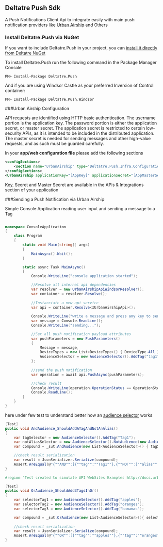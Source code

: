 ## Deltatre Push Sdk

A Push Notifications Client Api to integrate easily with main push notification providers like [Urban Airship](https://www.urbanairship.com/) and Others

### Install Deltatre.Push via NuGet

If you want to include Deltatre.Push in your project, you can [install it directly from Deltatre NuGet](http://nuget.deltatre.it/packages/Deltatre.Push/)

To install Deltatre.Push run the following command in the Package Manager Console

```
PM> Install-Package Deltatre.Push
```

And if you are using Windsor Castle  as your preferred Inversion of Control container:

```
PM> Install-Package Deltatre.Push.Windsor
```

###Urban Airship Configuration

API requests are identified using HTTP basic authentication. The username portion is the application key. The password portion is either the application secret, or master secret. The application secret is restricted to certain low-security APIs, as it is intended to be included in the distributed application. The master secret is needed for sending messages and other high-value requests, and as such must be guarded carefully.

In your **app/web configuration file** please add the following sections

```xml
<configSections>
    <section name="UrbanAirship" type="Deltatre.Push.Infra.Configuration.UrbanAirshipSection, Deltatre.Push.Infra" />
</configSections>
<UrbanAirship applicationKey="[AppKey]" applicationSecret="[AppMasterSecret]" />
```
Key, Secret and Master Secret are available in the APIs & Integrations section of your application 

###Sending a Push Notification via Urban Airship

Simple Console Application reading user input and sending a message to a Tag

```csharp

namespace ConsoleApplication
{
    class Program
    {
        static void Main(string[] args)
        {
            MainAsync().Wait();
        }

        static async Task MainAsync()
        {
            Console.WriteLine("console application started");

			//Resolve all internal api dependencies
            var resolver = new UrbanAirshipApiWindsorResolver();
            var container = resolver.Resolve();
			
			//Instanciate a new api service
            var api = container.Resolve<IUrbanAirshipApi>();
            
            Console.WriteLine("write a message and press any key to send a push notification...");
            var message = Console.ReadLine();
            Console.WriteLine("sending...");

			//Set all push notification payload attributes
            var pushParameters = new PushParameters()
            {
                Message = message,
                DeviceTypes = new List<DeviceType>() { DeviceType.All },
                AudienceSelector = new AudienceSelector().AddTag("tag1", "grp1")
            };
			
			//send the push notification
            var operation = await api.PushAsync(pushParameters);

			//check result
            Console.WriteLine(operation.OperationStatus == OperationStatus.Succeeded ? "OK" : "Error");
            Console.ReadLine();
        }
    }
}

```
here under few test to understand better how an [audience selector](http://docs.urbanairship.com/api/ua.html#audience-selection) works


```csharp
[Test]
public void AndAudience_ShouldAddATagAndNotAnAlias()
{
    var tagSelector = new AudienceSelector().AddTag("Tag1");
    var notAliasSelector = new AudienceSelector().NotAudience(new AudienceSelector().AddAlias("NoTag"));
    var compound = _sut.AndAudience(new List<AudienceSelector>() { tagSelector, notAliasSelector });

    //check result serialization
    var result = JsonSerializer.Serialize(compound);
    Assert.AreEqual(@"{""AND"":[{""tag"":""Tag1""},{""NOT"":{""alias"":""NoTag""}}]}", result);
}

#region "Test created to simulate API WebSites Examples http://docs.urbanairship.com/api/ua.html#logical-expressions"

[Test]
public void OrAudience_ShouldAdd3TagsInOr()
{
    var selectorTag1 = new AudienceSelector().AddTag("apples");
    var selectorTag2 = new AudienceSelector().AddTag("oranges");
    var selectorTag3 = new AudienceSelector().AddTag("bananas");

    var compound = _sut.OrAudience(new List<AudienceSelector>(){ selectorTag1, selectorTag2, selectorTag3 });
    
    //check result serialization
    var result = JsonSerializer.Serialize(compound);
    Assert.AreEqual(@"{""OR"":[{""tag"":""apples""},{""tag"":""oranges""},{""tag"":""bananas""}]}", result);
}
```


